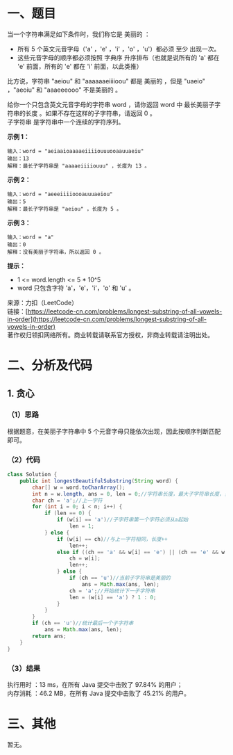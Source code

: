 # 一、题目
当一个字符串满足如下条件时，我们称它是 美丽的 ：       
- 所有 5 个英文元音字母（'a' ，'e' ，'i' ，'o' ，'u'）都必须 至少 出现一次。
- 这些元音字母的顺序都必须按照 字典序 升序排布（也就是说所有的 'a' 都在 'e' 前面，所有的 'e' 都在 'i' 前面，以此类推）
       
       
比方说，字符串 "aeiou" 和 "aaaaaaeiiiioou" 都是 美丽的 ，但是 "uaeio" ，"aeoiu" 和 "aaaeeeooo" 不是美丽的 。         
              
              
给你一个只包含英文元音字母的字符串 word ，请你返回 word 中 最长美丽子字符串的长度 。如果不存在这样的子字符串，请返回 0 。                 
子字符串 是字符串中一个连续的字符序列。          
           
**示例 1：**     
```
输入：word = "aeiaaioaaaaeiiiiouuuooaauuaeiu"
输出：13
解释：最长子字符串是 "aaaaeiiiiouuu" ，长度为 13 。
```
**示例 2：**     
```
输入：word = "aeeeiiiioooauuuaeiou"
输出：5
解释：最长子字符串是 "aeiou" ，长度为 5 。
```
**示例 3：**     
```
输入：word = "a"
输出：0
解释：没有美丽子字符串，所以返回 0 。
```
**提示：**      
- 1 <= word.length <= 5 * 10^5
- word 只包含字符 'a'，'e'，'i'，'o' 和 'u' 。
          
          
来源：力扣（LeetCode）      
链接：[https://leetcode-cn.com/problems/longest-substring-of-all-vowels-in-order](https://leetcode-cn.com/problems/longest-substring-of-all-vowels-in-order)        
著作权归领扣网络所有。商业转载请联系官方授权，非商业转载请注明出处。      
# 二、分析及代码    
## 1. 贪心
### （1）思路
根据题意，在美丽子字符串中 5 个元音字母只能依次出现，因此按顺序判断匹配即可。      
### （2）代码
```java
class Solution {
    public int longestBeautifulSubstring(String word) {
        char[] w = word.toCharArray();
        int n = w.length, ans = 0, len = 0;//字符串长度，最大子字符串长度，当前子字符串长度
        char ch = 'a';//上一字符
        for (int i = 0; i < n; i++) {
            if (len == 0) {
                if (w[i] == 'a')//子字符串第一个字符必须从a起始
                    len = 1;
            } else {
                if (w[i] == ch)//与上一字符相同，长度++
                    len++;
                else if ((ch == 'a' && w[i] == 'e') || (ch == 'e' && w[i] == 'i') || (ch == 'i' && w[i] == 'o') || (ch == 'o' && w[i] == 'u')) {//遍历至下一字符
                    ch = w[i];
                    len++;
                } else {
                    if (ch == 'u')//当前子字符串是美丽的
                        ans = Math.max(ans, len);
                    ch = 'a';//开始统计下一子字符串
                    len = (w[i] == 'a') ? 1 : 0;
                }    
            }
        }
        if (ch == 'u')//统计最后一个子字符串
            ans = Math.max(ans, len);
        return ans;      
    }
}
```
### （3）结果
执行用时 ：13 ms，在所有 Java 提交中击败了 97.84% 的用户；    
内存消耗 ：46.2 MB，在所有 Java 提交中击败了 45.21% 的用户。      
# 三、其他
暂无。  
